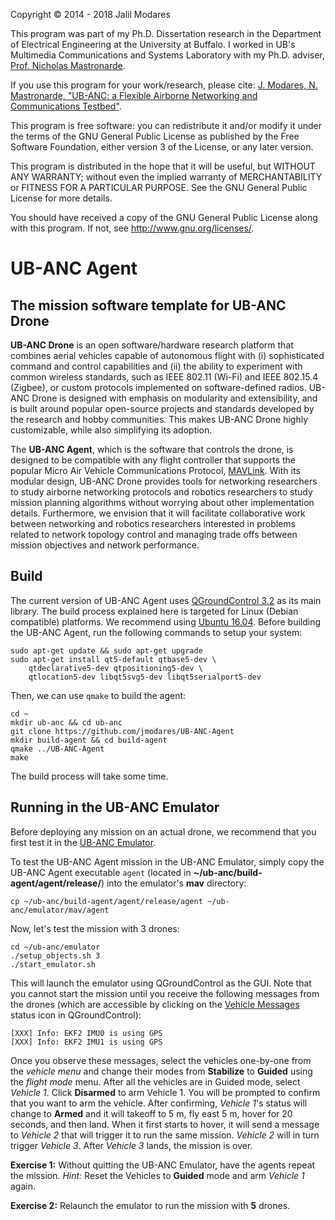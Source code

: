 Copyright © 2014 - 2018 Jalil Modares

This program was part of my Ph.D. Dissertation research in the Department of Electrical Engineering at the University at Buffalo. I worked in UB's Multimedia Communications and Systems Laboratory with my Ph.D. adviser, [Prof. Nicholas Mastronarde](http://www.eng.buffalo.edu/~nmastron).

If you use this program for your work/research, please cite:
[J. Modares, N. Mastronarde, "UB-ANC: a Flexible Airborne Networking and Communications Testbed"](https://doi.org/10.1145/2980159.2980176).

This program is free software: you can redistribute it and/or modify it under the terms of the GNU General Public License as published by the Free Software Foundation, either version 3 of the License, or any later version.

This program is distributed in the hope that it will be useful, but WITHOUT ANY WARRANTY; without even the implied warranty of MERCHANTABILITY or FITNESS FOR A PARTICULAR PURPOSE. See the GNU General Public License for more details.

You should have received a copy of the GNU General Public License along with this program. If not, see <http://www.gnu.org/licenses/>.

# UB-ANC Agent
## The mission software template for UB-ANC Drone
**UB-ANC Drone** is an open software/hardware research platform that combines aerial vehicles capable of autonomous flight with (i) sophisticated command and control capabilities and (ii) the ability to experiment with common wireless standards, such as IEEE 802.11 (Wi-Fi) and IEEE 802.15.4 (Zigbee), or custom protocols implemented on software-defined radios. UB-ANC Drone is designed with emphasis on modularity and extensibility, and is built around popular open-source projects and standards developed by the research and hobby communities. This makes UB-ANC Drone highly customizable, while also simplifying its adoption.

The **UB-ANC Agent**, which is the software that controls the drone, is designed to be compatible with any flight controller that supports the popular Micro Air Vehicle Communications Protocol, [MAVLink](http://mavlink.org). With its modular design, UB-ANC Drone provides tools for networking researchers to study airborne networking protocols and robotics researchers to study mission planning algorithms without worrying about other implementation details. Furthermore, we envision that it will facilitate collaborative work between networking and robotics researchers interested in problems related to network topology control and managing trade offs between mission objectives and network performance.

## Build
The current version of UB-ANC Agent uses [QGroundControl 3.2](http://qgroundcontrol.com) as its main library. The build process explained here is targeted for Linux (Debian compatible) platforms. We recommend using [Ubuntu 16.04](http://releases.ubuntu.com/16.04/). Before building the UB-ANC Agent, run the following commands to setup your system:
```
sudo apt-get update && sudo apt-get upgrade
sudo apt-get install qt5-default qtbase5-dev \
    qtdeclarative5-dev qtpositioning5-dev \
    qtlocation5-dev libqt5svg5-dev libqt5serialport5-dev
```

Then, we can use `qmake` to build the agent:
```
cd ~
mkdir ub-anc && cd ub-anc
git clone https://github.com/jmodares/UB-ANC-Agent
mkdir build-agent && cd build-agent
qmake ../UB-ANC-Agent
make
```

The build process will take some time.

## Running in the UB-ANC Emulator
Before deploying any mission on an actual drone, we recommend that you first test it in the [UB-ANC Emulator](https://github.com/jmodares/UB-ANC-Emulator).

To test the UB-ANC Agent mission in the UB-ANC Emulator, simply copy the UB-ANC Agent executable `agent` (located in **~/ub-anc/build-agent/agent/release/**) into the emulator's **mav** directory:
```
cp ~/ub-anc/build-agent/agent/release/agent ~/ub-anc/emulator/mav/agent
```

Now, let's test the mission with 3 drones:
```
cd ~/ub-anc/emulator
./setup_objects.sh 3
./start_emulator.sh
```

This will launch the emulator using QGroundControl as the GUI. Note that you cannot start the mission until you receive the following messages from the drones (which are accessible by clicking on the [Vehicle Messages](https://docs.qgroundcontrol.com/en/toolbar/toolbar.html) status icon in QGroundControl):
```
[XXX] Info: EKF2 IMU0 is using GPS
[XXX] Info: EKF2 IMU1 is using GPS
```

Once you observe these messages, select the vehicles one-by-one from the *vehicle menu* and change their modes from **Stabilize** to **Guided** using the *flight mode* menu. After all the vehicles are in Guided mode, select *Vehicle 1*. Click **Disarmed** to arm Vehicle 1. You will be prompted to confirm that you want to arm the vehicle. After confirming, *Vehicle 1*'s status will change to **Armed** and it will takeoff to 5 m, fly east 5 m, hover for 20 seconds, and then land. When it first starts to hover, it will send a message to *Vehicle 2* that will trigger it to run the same mission. *Vehicle 2* will in turn trigger *Vehicle 3*. After *Vehicle 3* lands, the mission is over.

**Exercise 1:** Without quitting the UB-ANC Emulator, have the agents repeat the mission. *Hint:* Reset the Vehicles to **Guided** mode and arm *Vehicle 1* again.

**Exercise 2:** Relaunch the emulator to run the mission with **5** drones.
